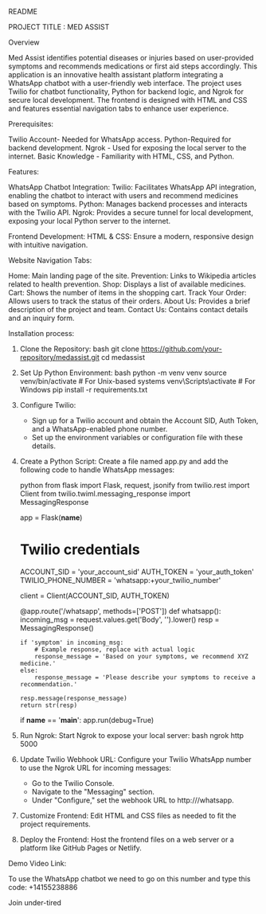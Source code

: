 README

PROJECT TITLE : MED ASSIST


Overview

Med Assist identifies potential diseases or injuries based on user-provided symptoms and recommends medications or first aid steps accordingly.
This application is an innovative health assistant platform integrating a WhatsApp chatbot with a user-friendly web interface. The project uses Twilio for chatbot functionality, Python for backend logic, and Ngrok for secure local development. The frontend is designed with HTML and CSS and features essential navigation tabs to enhance user experience.


Prerequisites:

Twilio Account- Needed for WhatsApp access.
Python-Required for backend development.
Ngrok - Used for exposing the local server to the internet.
Basic Knowledge - Familiarity with HTML, CSS, and Python.



Features:

WhatsApp Chatbot Integration: 
Twilio: Facilitates WhatsApp API integration, enabling the chatbot to interact with users and recommend medicines based on symptoms.
Python: Manages backend processes and interacts with the Twilio API.
Ngrok: Provides a secure tunnel for local development, exposing your local Python server to the internet.


Frontend Development:
HTML & CSS: Ensure a modern, responsive design with intuitive navigation.


Website Navigation Tabs:

 Home: Main landing page of the site.
 Prevention: Links to Wikipedia articles related to health prevention.
 Shop: Displays a list of available medicines.
 Cart: Shows the number of items in the shopping cart.
 Track Your Order: Allows users to track the status of their orders.
 About Us: Provides a brief description of the project and team.
 Contact Us: Contains contact details and an inquiry form.




Installation process:

1. Clone the Repository:
   bash
   git clone https://github.com/your-repository/medassist.git
   cd medassist
   

2. Set Up Python Environment:
   bash
   python -m venv venv
   source venv/bin/activate  # For Unix-based systems
   venv\Scripts\activate     # For Windows
   pip install -r requirements.txt
   

3. Configure Twilio:
   - Sign up for a Twilio account and obtain the Account SID, Auth Token, and a WhatsApp-enabled phone number.
   - Set up the environment variables or configuration file with these details.

4. Create a Python Script:
   Create a file named app.py and add the following code to handle WhatsApp messages:

   python
   from flask import Flask, request, jsonify
   from twilio.rest import Client
   from twilio.twiml.messaging_response import MessagingResponse

   app = Flask(__name__)

   # Twilio credentials
   ACCOUNT_SID = 'your_account_sid'
   AUTH_TOKEN = 'your_auth_token'
   TWILIO_PHONE_NUMBER = 'whatsapp:+your_twilio_number'

   client = Client(ACCOUNT_SID, AUTH_TOKEN)

   @app.route('/whatsapp', methods=['POST'])
   def whatsapp():
       incoming_msg = request.values.get('Body', '').lower()
       resp = MessagingResponse()

       if 'symptom' in incoming_msg:
           # Example response, replace with actual logic
           response_message = 'Based on your symptoms, we recommend XYZ medicine.'
       else:
           response_message = 'Please describe your symptoms to receive a recommendation.'

       resp.message(response_message)
       return str(resp)

   if __name__ == '__main__':
       app.run(debug=True)
   

5. Run Ngrok:
   Start Ngrok to expose your local server:
   bash
   ngrok http 5000
   

6. Update Twilio Webhook URL:
   Configure your Twilio WhatsApp number to use the Ngrok URL for incoming messages:
   - Go to the Twilio Console.
   - Navigate to the "Messaging" section.
   - Under "Configure," set the webhook URL to http://<ngrok-url>/whatsapp.

7. Customize Frontend:
   Edit HTML and CSS files as needed to fit the project requirements.

8. Deploy the Frontend:
   Host the frontend files on a web server or a platform like GitHub Pages or Netlify.

Demo Video Link:

To use the WhatsApp chatbot we need to go on this number and type this code:
+14155238886

Join under-tired



